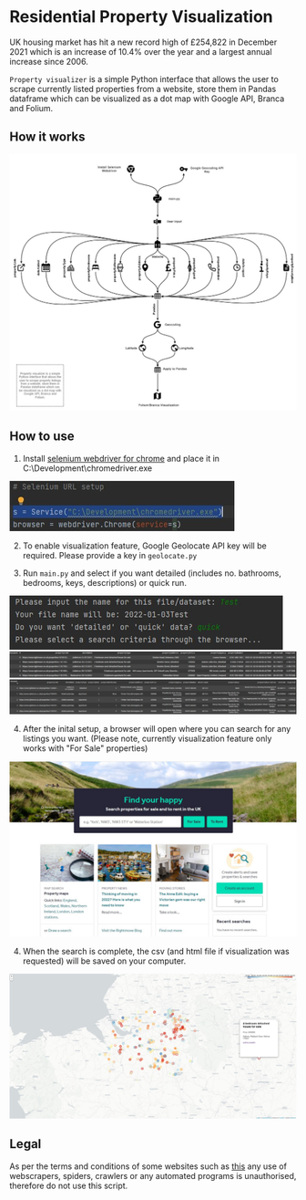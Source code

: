# Residential Property Visualization

UK housing market has hit a new record high of £254,822 in December 2021 which is an increase of 10.4% over the year and a largest annual increase since 2006.

<code>Property visualizer</code> is a simple Python interface that allows the user to scrape currently listed properties from a website, store them in Pandas dataframe which can be visualized as a dot map with Google API, Branca and Folium.

## How it works

<img src = "./doc_images/HowitWorks_1.jpg">

## How to use

1) Install <a href="https://chromedriver.chromium.org/getting-started">selenium webdriver for chrome</a> and place it in C:\Development\chromedriver.exe

<img src = "./doc_images/seleniumsetup.jpg">

2) To enable visualization feature, Google Geolocate API key will be required. Please provide a key in <code>geolocate.py</code>

3) Run <code>main.py</code> and select if you want detailed (includes no. bathrooms, bedrooms, keys, descriptions) or quick run.

<img src = "./doc_images/userinput.jpg">

<img src = "./doc_images/quickdata.jpg">

<img src = "./doc_images/longdata.jpg">

4) After the inital setup, a browser will open where you can search for any listings you want. (Please note, currently visualization feature only works with "For Sale" properties)

<img src = "./doc_images/websitesearch.jpg">

4) When the search is complete, the csv (and html file if visualization was requested) will be saved on your computer.

<img src = "./doc_images/visualization.jpg">

## Legal

As per the terms and conditions of some websites such as <a href="https://www.rightmove.co.uk/this-site/terms-of-use.html"> this</a> any use of webscrapers, spiders, crawlers or any automated programs is unauthorised, therefore do not use this script.
